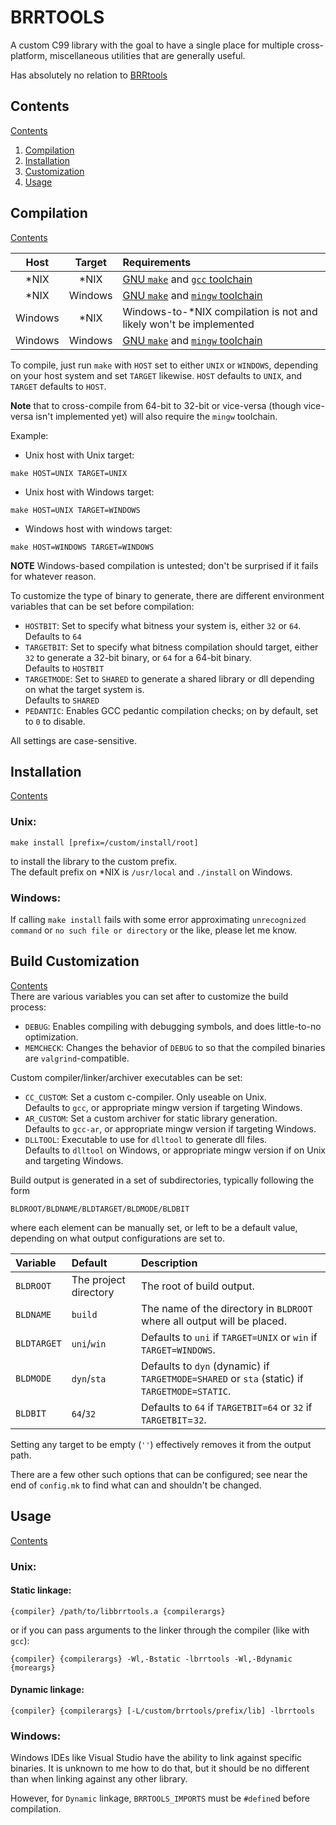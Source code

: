 # BRRTOOLS
A custom C99 library with the goal to have a single place for multiple
cross-platform, miscellaneous utilities that are generally useful.

Has absolutely no relation to [BRRtools][otherbrr]
## Contents
[Contents](#contents)

1. [Compilation](#compilation)  
2. [Installation](#installation)  
3. [Customization](#build-customization)  
3. [Usage](#usage)  

## Compilation
[Contents](#contents)  

|Host   |Target |Requirements                                            |
|:---:  |:---:  |:---                                                    |
|\*NIX  |\*NIX  |[GNU `make`][gmake] and [`gcc` toolchain][gcc]          |
|\*NIX  |Windows|[GNU `make`][gmake] and [`mingw` toolchain][mingww64]   |
|Windows|\*NIX  |Windows-to-\*NIX compilation is not and likely won't be implemented|
|Windows|Windows|[GNU `make`][gmakewin] and [`mingw` toolchain][mingwwin]|

To compile, just run `make` with `HOST` set to either `UNIX` or `WINDOWS`,
depending on your host system and set `TARGET` likewise. `HOST` defaults to
`UNIX`, and `TARGET` defaults to `HOST`.

**Note** that to cross-compile from 64-bit to 32-bit or vice-versa (though
vice-versa isn't implemented yet) will also require the `mingw` toolchain.

Example:  
  * Unix host with Unix target:  
```shell
make HOST=UNIX TARGET=UNIX
```
  * Unix host with Windows target:  
```shell
make HOST=UNIX TARGET=WINDOWS
```
  * Windows host with windows target:  
```shell
make HOST=WINDOWS TARGET=WINDOWS
```  

**NOTE** Windows-based compilation is untested; don't be surprised if it fails
for whatever reason.

To customize the type of binary to generate, there are different environment
variables that can be set before compilation:
  * `HOSTBIT`: Set to specify what bitness your system is, either `32` or
    `64`.  
    Defaults to `64`
  * `TARGETBIT`: Set to specify what bitness compilation should target, either 
    `32` to generate a 32-bit binary, or `64` for a 64-bit binary.  
    Defaults to `HOSTBIT`
  * `TARGETMODE`: Set to `SHARED` to generate a shared library or dll depending
    on what the target system is.  
    Defaults to `SHARED`  
  * `PEDANTIC`: Enables GCC pedantic compilation checks; on by default, set to
    `0` to disable.  

All settings are case-sensitive.

## Installation
[Contents](#contents)  
### Unix:
```shell
make install [prefix=/custom/install/root]
```
to install the library to the custom prefix.  
The default prefix on \*NIX is `/usr/local` and `./install` on Windows.

### Windows:
If calling `make install` fails with some error approximating `unrecognized
command` or `no such file or directory` or the like,  please let me know.

## Build Customization
[Contents](#contents)  
There are various variables you can set after to customize the build process:
  * `DEBUG`: Enables compiling with debugging
  symbols, and does little-to-no optimization.  
  * `MEMCHECK`: Changes the behavior of `DEBUG` to so that the compiled
    binaries are `valgrind`-compatible.  

Custom compiler/linker/archiver executables can be set:
  * `CC_CUSTOM`: Set a custom c-compiler. Only useable on Unix.  
  Defaults to `gcc`, or appropriate mingw version if targeting Windows.
  * `AR_CUSTOM`: Set a custom archiver for static library generation.  
  Defaults to `gcc-ar`, or appropriate mingw version if targeting Windows.
  * `DLLTOOL`: Executable to use for `dlltool` to generate dll files.  
  Defaults to `dlltool` on Windows, or appropriate mingw version if on Unix and
  targeting Windows.

Build output is generated in a set of subdirectories, typically following the
form  
```shell
BLDROOT/BLDNAME/BLDTARGET/BLDMODE/BLDBIT
```
where each element can be manually set, or left to be a default value,
depending on what output configurations are set to.

|Variable   |Default              |Description                                                                                     |
|:---       |:---                 |:---                                                                                            |
|`BLDROOT`  |The project directory|The root of build output.                                                                       |
|`BLDNAME`  |`build`              |The name of the directory in `BLDROOT` where all output will be placed.                         |
|`BLDTARGET`|`uni`/`win`          |Defaults to `uni` if `TARGET=UNIX` or `win` if `TARGET=WINDOWS`.                            |
|`BLDMODE`  |`dyn`/`sta`          |Defaults to `dyn` (dynamic) if `TARGETMODE=SHARED` or `sta` (static) if `TARGETMODE=STATIC`.|
|`BLDBIT`   |`64`/`32`            |Defaults to `64` if `TARGETBIT=64` or `32` if `TARGETBIT`=`32`.                               |

Setting any target to be empty (`''`) effectively removes it from the output
path.

There are a few other such options that can be configured; see near the end of
`config.mk` to find what can and shouldn't be changed.

## Usage
[Contents](#contents)  
### Unix:
#### Static linkage:
```shell
{compiler} /path/to/libbrrtools.a {compilerargs}
```
or if you can pass arguments to the linker through the compiler (like with
`gcc`):
```shell
{compiler} {compilerargs} -Wl,-Bstatic -lbrrtools -Wl,-Bdynamic {moreargs}
```
#### Dynamic linkage:
```shell
{compiler} {compilerargs} [-L/custom/brrtools/prefix/lib] -lbrrtools
```
### Windows:
Windows IDEs like Visual Studio have the ability to link against specific
binaries. It is unknown to me how to do that, but it should be no different
than when linking against any other library.

However, for `Dynamic` linkage, `BRRTOOLS_IMPORTS` must be `#define`d before
compilation.

[otherbrr]:https://github.com/Optiroc/BRRtools
[gawk]:https://www.gnu.org/software/gawk/manual/html_node/index.html
[gmake]:https://www.gnu.org/software/make/manual/html_node/index.html
[gcc]:https://gcc.gnu.org/onlinedocs/gcc-11.1.0/gcc/
[ezwin]:https://sourceforge.net/projects/ezwinports/
[mingww64]:https://en.wikipedia.org/wiki/Mingw-w64
[mingwwin]:https://sourceforge.net/projects/mingw-w64/
[gmakewin]:https://sourceforge.net/projects/ezwinports/
